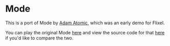 # Mode

This is a port of Mode by [Adam Atomic](http://adamatomic.com/), which was an early demo for Flixel.

You can play the original Mode [here](http://www.flixel.org/mode/) and view the source code for that [here](https://github.com/AdamAtomic/Mode) if you'd like to compare the two.